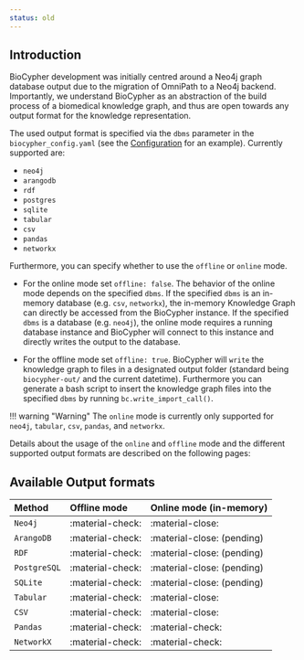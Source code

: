 ```yaml
---
status: old
---
```


## Introduction

BioCypher development was initially centred around a Neo4j graph database output
due to the migration of OmniPath to a Neo4j backend. Importantly, we understand
BioCypher as an abstraction of the build process of a biomedical knowledge graph,
and thus are open towards any output format for the knowledge representation.

The used output format is specified via the `dbms` parameter in the
`biocypher_config.yaml` (see the [Configuration](../biocypher-config-guide.md) for an example).
Currently supported are:

* `neo4j`
* `arangodb`
* `rdf`
* `postgres`
* `sqlite`
* `tabular`
* `csv`
* `pandas`
* `networkx`

Furthermore, you can specify whether to use the `offline` or `online` mode.

- For the online mode set `offline: false`. The behavior of the online mode
  depends on the specified `dbms`. If the specified `dbms` is an in-memory
  database (e.g. `csv`, `networkx`), the in-memory Knowledge Graph can
  directly be accessed from the BioCypher instance. If the specified `dbms` is
  a database (e.g. `neo4j`), the online mode requires a running database
  instance and BioCypher will connect to this instance and directly writes the
  output to the database.

- For the offline mode set `offline: true`. BioCypher will `write` the
  knowledge graph to files in a designated output folder (standard being
  `biocypher-out/` and the current datetime). Furthermore you can generate a
  bash script to insert the knowledge graph files into the specified `dbms` by
  running `bc.write_import_call()`.

!!! warning "Warning"
	The `online` mode is currently only supported for `neo4j`, `tabular`,
	`csv`, `pandas`, and `networkx`.

Details about the usage of the `online` and `offline` mode and the different
supported output formats are described on the following pages:

## Available Output formats

| Method      	| Offline mode 		|  Online mode (in-memory)	|
| :------------ | :-----------------|---------------------------|
| `Neo4j`		| :material-check:  | :material-close:  		|
| `ArangoDB`    | :material-check:	| :material-close: (pending)|
| `RDF`    		| :material-check:	| :material-close: (pending)|
| `PostgreSQL`  | :material-check:	| :material-close: (pending)|
| `SQLite`    	| :material-check:	| :material-close: (pending)|
| `Tabular`    	| :material-check:	| :material-close:			|
| `CSV`    		| :material-check:	| :material-close:			|
| `Pandas`    	| :material-check:	| :material-check: 			|
| `NetworkX`    | :material-check:	| :material-check: 			|
